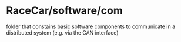 # RaceCar/software/com
folder that constains basic software components to communicate in a distributed system (e.g. via the CAN interface)

